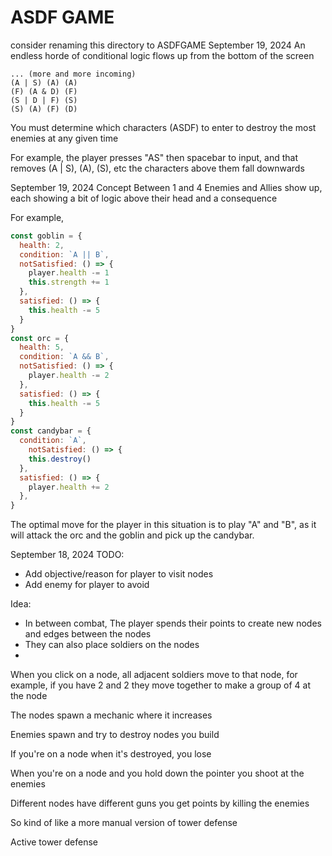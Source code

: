 # ASDF GAME
consider renaming this directory to ASDFGAME
September 19, 2024
An endless horde of conditional logic flows up from the bottom of the screen

```
... (more and more incoming)
(A | S) (A) (A)
(F) (A & D) (F)
(S | D | F) (S)
(S) (A) (F) (D)

```

You must determine which 
characters (ASDF) to enter
to destroy the most enemies 
at any given time

For example, the player presses
"AS" then spacebar to input,
and that removes (A | S), (A), (S), etc
the characters above them fall downwards




September 19, 2024
Concept
Between 1 and 4 Enemies and Allies show up, each showing a bit of logic above their head and a consequence

For example,
```js
const goblin = {
  health: 2,
  condition: `A || B`,
  notSatisfied: () => {
    player.health -= 1
    this.strength += 1
  },
  satisfied: () => {
    this.health -= 5
  }
}
const orc = {
  health: 5,
  condition: `A && B`,
  notSatisfied: () => {
    player.health -= 2
  },
  satisfied: () => {
    this.health -= 5
  }
}
const candybar = {
  condition: `A`,
    notSatisfied: () => {
    this.destroy()
  },
  satisfied: () => {
    player.health += 2
  },
}
```
The optimal move for the player in this situation is to play "A" and "B", as it will attack the orc and the goblin and pick up the candybar. 


September 18, 2024
TODO:
- Add objective/reason for player to visit nodes
- Add enemy for player to avoid

Idea:
- In between combat, The player spends their points to create new nodes and edges between the nodes
-  They can also place soldiers on the nodes
-  

When you click on a node, all adjacent soldiers move to that node, for example, 
if you have 
2 and 2 they move together to make a group of 4 at the node

The nodes spawn a mechanic where it increases 

Enemies spawn and try to destroy nodes you build 

If you're on a node when it's destroyed, you lose

When you're on a node and you hold down the pointer you shoot at the enemies

Different nodes have different guns 
you get points by killing the enemies

So kind of like a more manual version of tower defense

Active tower defense

